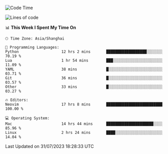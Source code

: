 <!--START_SECTION:waka-->
![Code Time](http://img.shields.io/badge/Code%20Time-1%2C470%20hrs%206%20mins-blue)

![Lines of code](https://img.shields.io/badge/From%20Hello%20World%20I%27ve%20Written-272.1%20thousand%20lines%20of%20code-blue)

📊 **This Week I Spent My Time On** 

```text
🕑︎ Time Zone: Asia/Shanghai

💬 Programming Languages: 
Python                   12 hrs 2 mins       ██████████████████░░░░░░░   70.19 % 
Lua                      1 hr 54 mins        ███░░░░░░░░░░░░░░░░░░░░░░   11.09 % 
YAML                     38 mins             █░░░░░░░░░░░░░░░░░░░░░░░░   03.71 % 
Git                      36 mins             █░░░░░░░░░░░░░░░░░░░░░░░░   03.57 % 
Other                    33 mins             █░░░░░░░░░░░░░░░░░░░░░░░░   03.27 % 

🔥 Editors: 
Neovim                   17 hrs 8 mins       █████████████████████████   100.00 % 

💻 Operating System: 
Mac                      14 hrs 44 mins      █████████████████████░░░░   85.96 % 
Linux                    2 hrs 24 mins       ████░░░░░░░░░░░░░░░░░░░░░   14.04 % 
```


 Last Updated on 31/07/2023 18:28:33 UTC
<!--END_SECTION:waka-->
